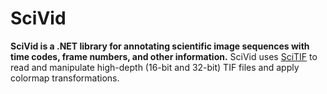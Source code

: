 # SciVid

**SciVid is a .NET library for annotating scientific image sequences with time codes, frame numbers, and other information.** SciVid uses [SciTIF](https://github.com/swharden/SciTIF) to read and manipulate high-depth (16-bit and 32-bit) TIF files and apply colormap transformations.